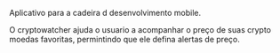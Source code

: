 Aplicativo para a cadeira d desenvolvimento mobile.

O cryptowatcher ajuda o usuario a acompanhar o preço de suas crypto moedas favoritas, permintindo que ele defina alertas de preço.
